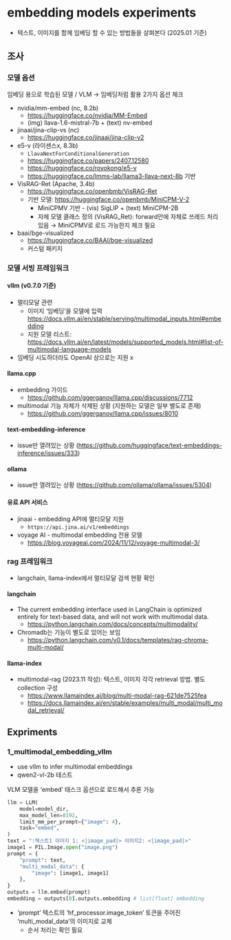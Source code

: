 # embedding models experiments
- 텍스트, 이미지를 함께 임베딩 할 수 있는 방법들을 살펴본다 (2025.01 기준)

## 조사
### 모델 옵션
임베딩 용으로 학습된 모델 / VLM → 임베딩처럼 활용 2가지 옵션 체크

- nvidia/mm-embed (nc, 8.2b)
    - https://huggingface.co/nvidia/MM-Embed
    - (img) llava-1.6-mistral-7b + (text) nv-embed
- jinaai/jina-clip-vs (nc)
    - https://huggingface.co/jinaai/jina-clip-v2
- e5-v (라이센스x, 8.3b)
    - `LlavaNextForConditionalGeneration`
    - https://huggingface.co/papers/2407.12580
    - https://huggingface.co/royokong/e5-v
    - https://huggingface.co/lmms-lab/llama3-llava-next-8b 기반
- VisRAG-Ret (Apache, 3.4b)
    - https://huggingface.co/openbmb/VisRAG-Ret
    - 기반 모델: https://huggingface.co/openbmb/MiniCPM-V-2
        - MiniCPMV 기반 - (vis) SigLIP + (text) MiniCPM-2B
        - 자체 모델 클래스 정의 (VisRAG_Ret): forward안에 자체로 쓰레드 처리 있음 → MiniCPMV로 로드 가능한지 체크 필요
- baai/bge-visualized
    - https://huggingface.co/BAAI/bge-visualized
    - 커스텀 패키지

### 모델 서빙 프레임워크
#### vllm (v0.7.0 기준)
- 멀티모달 관련
    - 이미지 ‘임베딩’을 모델에 입력 https://docs.vllm.ai/en/stable/serving/multimodal_inputs.html#embedding
    - 지원 모델 리스트: https://docs.vllm.ai/en/latest/models/supported_models.html#list-of-multimodal-language-models
- 임베딩 시도하더라도 OpenAI 상으로는 지원 x

#### llama.cpp
- embedding 가이드
    - https://github.com/ggerganov/llama.cpp/discussions/7712
- multimodal 기능 자체가 삭제된 상황 (지원하는 모델은 일부 별도로 존재)
    - https://github.com/ggerganov/llama.cpp/issues/8010

#### text-embedding-inference
- issue만 열려있는 상황 (https://github.com/huggingface/text-embeddings-inference/issues/333)

#### ollama

- issue만 열려있는 상황 (https://github.com/ollama/ollama/issues/5304)

#### 유료 API 서비스
- jinaai - embedding API에 멀티모달 지원
    - `https://api.jina.ai/v1/embeddings`
- voyage AI - multimodal embedding 전용 모델
    * https://blog.voyageai.com/2024/11/12/voyage-multimodal-3/

### rag 프레임워크
- langchain, llama-index에서 멀티모달 검색 현황 확인

#### langchain
- The current embedding interface used in LangChain is optimized entirely for text-based data, and will not work with multimodal data.
    - https://python.langchain.com/docs/concepts/multimodality/
- Chromadb는 기능이 별도로 있어는 보임
    - https://python.langchain.com/v0.1/docs/templates/rag-chroma-multi-modal/

#### llama-index
- multimodal-rag (2023.11 작성): 텍스트, 이미지 각각 retrieval 방법. 별도 collection 구성
    - https://www.llamaindex.ai/blog/multi-modal-rag-621de7525fea
    - https://docs.llamaindex.ai/en/stable/examples/multi_modal/multi_modal_retrieval/

## Expriments
### 1_multimodal_embedding_vllm
* use vllm to infer multimodal embeddings
* qwen2-vl-2b 테스트

VLM 모델을 ‘embed’ 태스크 옵션으로 로드해서 추론 가능
```python
llm = LLM(
    model=model_dir,
    max_model_len=8192,
    limit_mm_per_prompt={"image": 4},
    task="embed",
)
text = ":텍스트1 이미지 1: <|image_pad|> 이미지2: <|image_pad|>"
image1 = PIL.Image.open("image.png")
prompt = {
    "prompt": text,
    "multi_modal_data": {
        "image": [image1, image1]
    },
}
outputs = llm.embed(prompt)
embedding = outputs[0].outputs.embedding # list[float] embedding
```

- ‘prompt’ 텍스트의 ‘hf_processor.image_token’ 토큰을 주어진 ‘multi_modal_data’의 이미지로 교체
    - 순서 처리는 확인 필요

